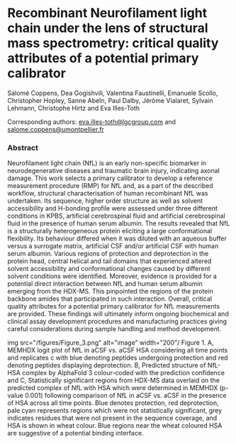 # Recombinant Neurofilament light chain under the lens of structural mass spectrometry: critical quality attributes of a potential primary calibrator

Salomé Coppens, Dea Gogishvili, Valentina Faustinelli, Emanuele Scollo, Christopher Hopley, Sanne Abeln, Paul Dalby, Jérôme Vialaret, Sylvain Lehmann, Christophe Hirtz and Eva Illes-Toth

Corresponding authors:  eva.illes-toth@lgcgroup.com and salome.coppens@umontpellier.fr

### Abstract

Neurofilament light chain (NfL) is an early non-specific biomarker in neurodegenerative diseases and traumatic brain injury, indicating axonal damage. This work selects a primary calibrator to develop a reference measurement procedure (RMP) for NfL and, as a part of the described workflow, structural characterisation of human recombinant NfL was undertaken. Its sequence, higher order structure as well as solvent accessibility and H-bonding profile were assessed under three different conditions in KPBS, artificial cerebrospinal fluid and artificial cerebrospinal fluid in the presence of human serum albumin. The results revealed that NfL is a structurally heterogeneous protein eliciting a large conformational flexibility. Its behaviour differed when it was diluted with an aqueous buffer versus a surrogate matrix, artificial CSF and/or artificial CSF with human serum albumin. Various regions of protection and deprotection in the protein head, central helical and tail domains that experienced altered solvent accessibility and conformational changes caused by different solvent conditions were identified. Moreover, evidence is provided for a potential direct interaction between NfL and human serum albumin emerging from the HDX-MS. This pinpointed the regions of the protein backbone amides that participated in such interaction. Overall, critical quality attributes for a potential primary calibrator for NfL measurements are provided. These findings will ultimately inform ongoing biochemical and clinical assay development procedures and manufacturing practices giving careful considerations during sample handling and method development.

img src="/figures/Figure_3.png" alt="image" width="200"/
Figure 1. A, MEMHDX logit plot of NfL in aCSF vs. aCSF HSA considering all time points and replicates c with blue denoting peptides undergoing protection and red denoting peptides displaying deprotection. B, Predicted structure of NfL-HSA complex by AlphaFold 3 colour-coded with the prediction confidence and C, Statistically significant regions from HDX-MS data overlaid on the predicted complex of NfL with HSA which were determined in MEMHDX (p-value 0.001) following comparison of NfL in aCSF vs. aCSF in the presence of HSA across all time points. Blue denotes protection, red deprotection, pale cyan represents regions which were not statistically significant, grey indicates residues that were not present in the sequence coverage, and HSA is shown in wheat colour. Blue regions near the wheat coloured HSA are suggestive of a potential binding interface.
